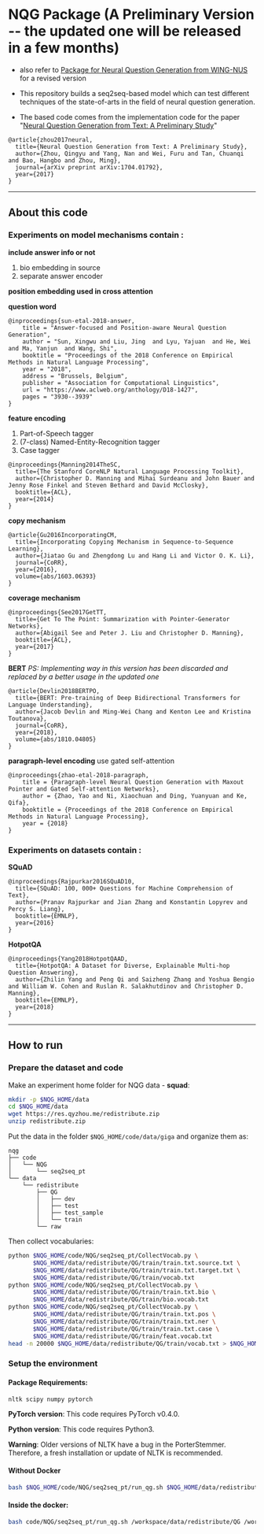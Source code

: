 # NQG Package (A Preliminary Version -- the updated one will be released in a few months)

* also refer to [Package for Neural Question Generation from WING-NUS](https://github.com/YuxiXie/OpenNQG) for a revised version

* This repository builds a seq2seq-based model which can test different techniques of the state-of-arts in the field of neural question generation.

* The based code comes from the implementation code for the paper "[Neural Question Generation from Text: A Preliminary Study](https://arxiv.org/abs/1704.01792)"

```
@article{zhou2017neural,
  title={Neural Question Generation from Text: A Preliminary Study},
  author={Zhou, Qingyu and Yang, Nan and Wei, Furu and Tan, Chuanqi and Bao, Hangbo and Zhou, Ming},
  journal={arXiv preprint arXiv:1704.01792},
  year={2017}
}
```

---

## About this code

### Experiments on model mechanisms contain :

**include answer info or not**
1. bio embedding in source
2. separate answer encoder

**position embedding used in cross attention**

**question word**
```
@inproceedings{sun-etal-2018-answer,
    title = "Answer-focused and Position-aware Neural Question Generation",
    author = "Sun, Xingwu and Liu, Jing  and Lyu, Yajuan  and He, Wei  and Ma, Yanjun  and Wang, Shi",
    booktitle = "Proceedings of the 2018 Conference on Empirical Methods in Natural Language Processing",
    year = "2018",
    address = "Brussels, Belgium",
    publisher = "Association for Computational Linguistics",
    url = "https://www.aclweb.org/anthology/D18-1427",
    pages = "3930--3939"
}
```
   
**feature encoding**
1. Part-of-Speech tagger
2. (7-class) Named-Entity-Recognition tagger
3. Case tagger
```
@inproceedings{Manning2014TheSC,
  title={The Stanford CoreNLP Natural Language Processing Toolkit},
  author={Christopher D. Manning and Mihai Surdeanu and John Bauer and Jenny Rose Finkel and Steven Bethard and David McClosky},
  booktitle={ACL},
  year={2014}
}
```

**copy mechanism**
```
@article{Gu2016IncorporatingCM,
  title={Incorporating Copying Mechanism in Sequence-to-Sequence Learning},
  author={Jiatao Gu and Zhengdong Lu and Hang Li and Victor O. K. Li},
  journal={CoRR},
  year={2016},
  volume={abs/1603.06393}
}
```

**coverage mechanism**
```
@inproceedings{See2017GetTT,
  title={Get To The Point: Summarization with Pointer-Generator Networks},
  author={Abigail See and Peter J. Liu and Christopher D. Manning},
  booktitle={ACL},
  year={2017}
}
```

**BERT**
_PS: Implementing way in this version has been discarded and replaced by a better usage in the updated one_
```
@article{Devlin2018BERTPO,
  title={BERT: Pre-training of Deep Bidirectional Transformers for Language Understanding},
  author={Jacob Devlin and Ming-Wei Chang and Kenton Lee and Kristina Toutanova},
  journal={CoRR},
  year={2018},
  volume={abs/1810.04805}
}
```

**paragraph-level encoding**
  use gated self-attention
```
@inproceedings{zhao-etal-2018-paragraph,
    title = {Paragraph-level Neural Question Generation with Maxout Pointer and Gated Self-attention Networks},
    author = {Zhao, Yao and Ni, Xiaochuan and Ding, Yuanyuan and Ke, Qifa},
    booktitle = {Proceedings of the 2018 Conference on Empirical Methods in Natural Language Processing},
    year = {2018}
}
```

### Experiments on datasets contain :

**SQuAD**
```
@inproceedings{Rajpurkar2016SQuAD10,
  title={SQuAD: 100, 000+ Questions for Machine Comprehension of Text},
  author={Pranav Rajpurkar and Jian Zhang and Konstantin Lopyrev and Percy S. Liang},
  booktitle={EMNLP},
  year={2016}
}
```

**HotpotQA**
```
@inproceedings{Yang2018HotpotQAAD,
  title={HotpotQA: A Dataset for Diverse, Explainable Multi-hop Question Answering},
  author={Zhilin Yang and Peng Qi and Saizheng Zhang and Yoshua Bengio and William W. Cohen and Ruslan R. Salakhutdinov and Christopher D. Manning},
  booktitle={EMNLP},
  year={2018}
}
```

---

## How to run

### Prepare the dataset and code

Make an experiment home folder for NQG data - **squad**:
```bash
mkdir -p $NQG_HOME/data
cd $NQG_HOME/data
wget https://res.qyzhou.me/redistribute.zip
unzip redistribute.zip
```
Put the data in the folder `$NQG_HOME/code/data/giga` and organize them as:
```
nqg
├── code
│   └── NQG
│       └── seq2seq_pt
└── data
    └── redistribute
        ├── QG
        │   ├── dev
        │   ├── test
        │   ├── test_sample
        │   └── train
        └── raw
```
Then collect vocabularies:
```bash
python $NQG_HOME/code/NQG/seq2seq_pt/CollectVocab.py \
       $NQG_HOME/data/redistribute/QG/train/train.txt.source.txt \
       $NQG_HOME/data/redistribute/QG/train/train.txt.target.txt \
       $NQG_HOME/data/redistribute/QG/train/vocab.txt
python $NQG_HOME/code/NQG/seq2seq_pt/CollectVocab.py \
       $NQG_HOME/data/redistribute/QG/train/train.txt.bio \
       $NQG_HOME/data/redistribute/QG/train/bio.vocab.txt
python $NQG_HOME/code/NQG/seq2seq_pt/CollectVocab.py \
       $NQG_HOME/data/redistribute/QG/train/train.txt.pos \
       $NQG_HOME/data/redistribute/QG/train/train.txt.ner \
       $NQG_HOME/data/redistribute/QG/train/train.txt.case \
       $NQG_HOME/data/redistribute/QG/train/feat.vocab.txt
head -n 20000 $NQG_HOME/data/redistribute/QG/train/vocab.txt > $NQG_HOME/data/redistribute/QG/train/vocab.txt.20k
```

### Setup the environment
#### Package Requirements:
```
nltk scipy numpy pytorch
```
**PyTorch version**: This code requires PyTorch v0.4.0.

**Python version**: This code requires Python3.

**Warning**: Older versions of NLTK have a bug in the PorterStemmer. Therefore, a fresh installation or update of NLTK is recommended.

#### Without Docker
```bash
bash $NQG_HOME/code/NQG/seq2seq_pt/run_qg.sh $NQG_HOME/data/redistribute/QG $NQG_HOME/code/NQG/seq2seq_pt
```
#### Inside the docker:
```bash
bash code/NQG/seq2seq_pt/run_qg.sh /workspace/data/redistribute/QG /workspace/code/NQG/seq2seq_pt
```

